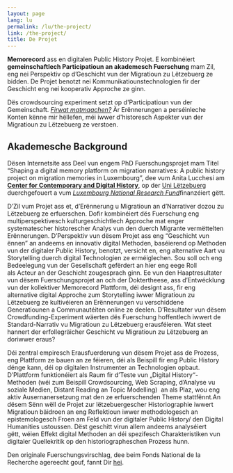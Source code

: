 ```yaml
---
layout: page
lang: lu
permalink: /lu/the-project/
link: /the-project/
title: De Projet
---
```


**Memorecord** ass en digitalen Public History Projet. E kombinéiert **gemeinschaftlech Participatioun an akademesch Fuerschung** mam Zil, eng nei Perspektiv op d’Geschicht vun der Migratioun zu Lëtzebuerg ze bidden. De Projet benotzt nei Kommunikatiounstechnologien fir der Geschicht eng nei kooperativ Approche ze ginn.



<!-- more -->

Dës crowdsourcing experiment setzt op d'Participatioun vun der Gemeinschaft. [*Firwat matmaachen?*](https://memorecord.uni.lu/lu/take-part/) Är Erënnerungen a perséinleche Konten kënne mir hëllefen, méi iwwer d'historesch Aspekter vun der Migratioun zu Lëtzebuerg ze verstoen.


## **Akademesche Background**

Dësen Internetsite ass Deel vun engem PhD Fuerschungsprojet mam Titel “Shaping a digital memory platform on migration narratives: A public history project on migration memories in Luxembourg”, dee vum Anita Lucchesi am  [**Center for Contemporary and Digital History**](https://www.c2dh.uni.lu/), op der [Uni Lëtzebuerg](https://www.uni.lu/) duerchgefouert a vum [*Luxembourg National Research Fund*](https://www.fnr.Lu)finanzéiert gëtt.

D’Zil vum Projet ass et, d’Erënnerung u Migratioun an d’Narrativer dozou zu Lëtzebuerg ze erfuerschen. Dofir kombinéiert dës Fuerschung eng multiperspektivesch kulturgeschichtlech Approche mat enger systematescher historescher Analys vun den duerch Migrante vermëttelten Erënnerungen. D’Perspektiv vun dësem Projet ass eng “Geschicht vun ënnen” an andeems en innovativ digital Methoden, baséierend op Methoden vun der digitaler Public History, benotzt, versicht en, eng alternative Aart vu Storytelling duerch digital Technologien ze erméiglechen. Sou soll och eng Bedeelegung vun der Gesellschaft gefërdert an hier eng eege Roll als Acteur an der Geschicht zougesprach ginn. Ee vun den Haaptresultater vun dësem Fuerschungsprojet an och der Doktertheese, ass d’Entwécklung vun der kollektiver Memorecord Plattform, déi designt ass, fir eng alternative digital Approche zum Storytelling iwwer Migratioun zu Lëtzebuerg ze kultivéieren an Erënnerungen vu verschiddene Generatiounen a Communautéiten online ze deelen. D’Resultater vun dësem Crowdfunding-Experiment wäerten dës Fuerschung hoffentlech iwwert de Standard-Narrativ vu Migratioun zu Lëtzebuerg erausféieren. Wat steet hannert der erfollegräicher Geschicht vu Migratioun zu Lëtzebuerg an doriwwer eraus?

Déi zentral empiresch Erausfuerderung vun dësem Projet ass de Prozess, eng Plattform ze bauen an ze féieren, déi als Beispill fir eng Public History dénge kann, déi op digitalen Instrumenter an Technologien opbaut. D’Plattform funktionéiert als Raum fir d’Teste vun „Digital History“-Methoden (wéi zum Beispill Crowdsourcing, Web Scraping, d’Analyse vu soziale Medien, Distant Reading an Topic Modelling)  an als Plaz, wou eng aktiv Ausernanersetzung mat den ze erfuerschenden Theme stattfënnt.An dësem Sënn wëll de Projet zur lëtzebuergescher Historiographie iwwert Migratioun bäidroen an eng Reflektioun iwwer methodologesch an epistemologesch Froen am Feld vun der digitaler Public History/ den Digital Humanities ustoussen. Dëst geschitt virun allem andeems analyséiert gëtt, wéien Effekt digital Methoden an déi spezifesch Charakteristiken vun digitaler Quellekritik op den historiographeschen Prozess hunn. 


Den originale Fuerschungsvirschlag, dee beim Fonds National de la Recherche agereecht gouf, fannt Dir [hei](https://historiografianarede.files.wordpress.com/2015/10/lucchesi-fnr.pdf).





